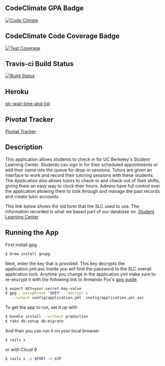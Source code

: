 ## CodeClimate GPA Badge
[![Code Climate](https://codeclimate.com/github/rails/rails/badges/gpa.svg)](https://codeclimate.com/github/villegsa/slc-wait-time)
## CodeClimate Code Coverage Badge
[![Test Coverage](https://api.codeclimate.com/v1/badges/7f456195a0d9bbc0a5f2/test_coverage)](https://codeclimate.com/github/villegsa/slc-wait-time/test_coverage)
## Travis-ci Build Status
[![Build Status](https://travis-ci.org/villegsa/slc-wait-time.svg?branch=master)](https://travis-ci.org/villegsa/slc-wait-time)
## Heroku
[slc-wait-time-and-list](https://slc-wait-time-and-list.herokuapp.com/ "slc-wait-time-and-list")
## Pivotal Tracker
[Pivotal Tracker](https://www.pivotaltracker.com/n/projects/2118568 "pvt")
## Description
This application allows students to check in for UC Berkeley's Student Learning Center. 
Students can sign in for their scheduled appointments or add their name into the queue for drop-in sessions. 
Tutors are given an interface to work and record their tutoring sessions with these students. The Application also allows tutors to check-in and check-out of their shifts, giving them an easy way to clock their hours.
Admins have full control over the application allowing them to look through and manage the past records and create tutor accounts.  

This link below shows the old form that the SLC used to use. The information recorded is what we based part of our database on. [Student Learning Center](https://berkeley.mywconline.com/ "slc")

## Running the App
First install gpg
```sh
$ brew install gnupg
```
Next, enter the key that is provided. This key decrypts the application.yml.asc
Inside you will find the password to the SLC overall application lock. Anytime you change in the application.yml make sure to re-encrypt it with the following link to Armando Fox's [gpg guide](https://saasbook.blogspot.com/2016/08/keeping-secrets.html). 

```sh
$ export KEY=your-secret-key-value
$ gpg --passphrase "$KEY" --decrypt \
   --output config/application.yml  config/application.yml.asc
```

To get the app to run, set it up with
```sh
$ bundle install --without production
$ rake db:setup db:migrate
```
And then you can run it on your local browser
```sh
$ rails s
```
or with Cloud 9
```sh
$ rails s -p $PORT -b $IP
```
